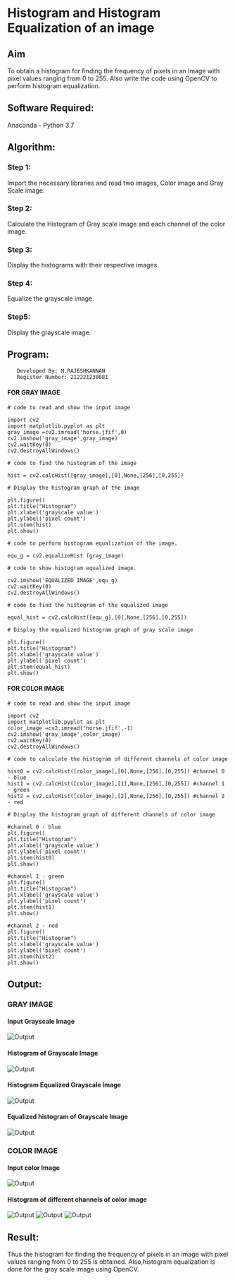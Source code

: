 # Histogram and Histogram Equalization of an image
## Aim
To obtain a histogram for finding the frequency of pixels in an Image with pixel values ranging from 0 to 255. Also write the code using OpenCV to perform histogram equalization.

## Software Required:
Anaconda - Python 3.7

## Algorithm:
### Step 1:

Import the necessary libraries and read two images, Color image and Gray Scale image.

### Step 2:
Calculate the Histogram of Gray scale image and each channel of the color image.
### Step 3:
Display the histograms with their respective images.


### Step 4:
Equalize the grayscale image.

### Step5:
Display the grayscale image.
## Program:
       Developed By: M.RAJESHKANNAN
       Register Number: 212221230081

#### FOR GRAY IMAGE
```
# code to read and show the input image

import cv2
import matplotlib.pyplot as plt
gray_image =cv2.imread('horse.jfif',0)
cv2.imshow('gray_image',gray_image) 
cv2.waitKey(0) 
cv2.destroyAllWindows()
```
```
# code to find the histogram of the image

hist = cv2.calcHist([gray_image],[0],None,[256],[0,255])
```
```
# Display the histogram graph of the image

plt.figure()
plt.title("Histogram")
plt.xlabel('grayscale value')
plt.ylabel('pixel count')
plt.stem(hist)
plt.show()
```
```
# code to perform histogram equalization of the image. 

equ_g = cv2.equalizeHist (gray_image)
```

```
# code to show histogram equalized image. 

cv2.imshow('EQUALIZED IMAGE',equ_g)
cv2.waitKey(0)
cv2.destroyAllWindows()
``` 
```
# code to find the histogram of the equalized image

equal_hist = cv2.calcHist([equ_g],[0],None,[256],[0,255])
```
```
# Display the equalized histogram graph of gray scale image

plt.figure()
plt.title("Histogram")
plt.xlabel('grayscale value')
plt.ylabel('pixel count')
plt.stem(equal_hist)
plt.show()

```
#### FOR COLOR IMAGE
```
# code to read and show the input image

import cv2
import matplotlib.pyplot as plt
color_image =cv2.imread('horse.jfif',-1)
cv2.imshow('gray_image',color_image) 
cv2.waitKey(0) 
cv2.destroyAllWindows()
```
```
# code to calculate the histogram of different channels of color image

hist0 = cv2.calcHist([color_image],[0],None,[256],[0,255]) #channel 0 - blue
hist1 = cv2.calcHist([color_image],[1],None,[256],[0,255]) #channel 1 - green
hist2 = cv2.calcHist([color_image],[2],None,[256],[0,255]) #channel 2 - red
```
```
# Display the histogram graph of different channels of color image

#channel 0 - blue
plt.figure()
plt.title("Histogram")
plt.xlabel('grayscale value')
plt.ylabel('pixel count')
plt.stem(hist0)
plt.show()

#channel 1 - green
plt.figure()
plt.title("Histogram")
plt.xlabel('grayscale value')
plt.ylabel('pixel count')
plt.stem(hist1)
plt.show()

#channel 2 - red
plt.figure()
plt.title("Histogram")
plt.xlabel('grayscale value')
plt.ylabel('pixel count')
plt.stem(hist2)
plt.show()

```



## Output:
### GRAY IMAGE
#### Input Grayscale Image
![Output](OP1.png)
#### Histogram of Grayscale Image
![Output](OP2.png)
#### Histogram Equalized  Grayscale Image
![Output](OP3.png)
#### Equalized histogram of Grayscale Image
![Output](OP4.png)
### COLOR IMAGE

#### Input color Image
![Output](OP5.png)
#### Histogram of different channels of color image
![Output](OP6.png)
![Output](OP7.png)
![Output](OP8.png)
## Result: 
Thus the histogram for finding the frequency of pixels in an image with pixel values ranging from 0 to 255 is obtained. Also,histogram equalization is done for the gray scale image using OpenCV.
